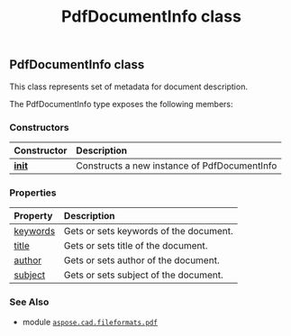 ﻿---
title: PdfDocumentInfo class
second_title: Aspose.CAD for Python via .NET API References
description: 
type: docs
weight: 10
url: /python-net/aspose.cad.fileformats.pdf/pdfdocumentinfo/
is_root: false
---

## PdfDocumentInfo class

This class represents set of metadata for document description.



The PdfDocumentInfo type exposes the following members:

### Constructors
| Constructor | Description |
| :- | :- |
| [__init__](/cad/python-net/aspose.cad.fileformats.pdf/pdfdocumentinfo/__init__/#) | Constructs a new instance of PdfDocumentInfo |


### Properties
| Property | Description |
| :- | :- |
| [keywords](/cad/python-net/aspose.cad.fileformats.pdf/pdfdocumentinfo/keywords) | Gets or sets keywords of the document. |
| [title](/cad/python-net/aspose.cad.fileformats.pdf/pdfdocumentinfo/title) | Gets or sets title of the document. |
| [author](/cad/python-net/aspose.cad.fileformats.pdf/pdfdocumentinfo/author) | Gets or sets author of the document. |
| [subject](/cad/python-net/aspose.cad.fileformats.pdf/pdfdocumentinfo/subject) | Gets or sets subject of the document. |



### See Also
* module [`aspose.cad.fileformats.pdf`](..)
